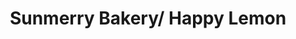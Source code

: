 ---
title: "Sunmerry Bakery/ Happy Lemon"
url: /irvine/sunmerry-bakery-happy-lemon/
shop: Bäckerei
---